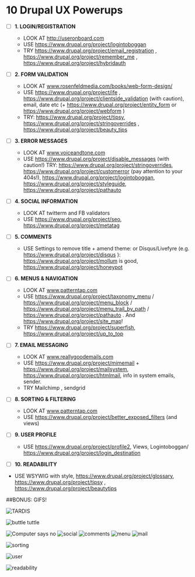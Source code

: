 # 10 Drupal UX Powerups

 
- [ ] **1.  LOGIN/REGISTRATION**
  - LOOK AT http://useronboard.com
  - USE https://www.drupal.org/project/logintoboggan
  - TRY https://www.drupal.org/project/email_registration , https://www.drupal.org/project/remember_me , https://www.drupal.org/project/hybridauth



- [ ] **2.  FORM VALIDATION**
  - LOOK AT www.rosenfeldmedia.com/books/web-form-design/
  - USE https://www.drupal.org/project/ife , https://www.drupal.org/project/clientside_validation (with caution), email, date etc (+ https://www.drupal.org/project/entity_form or https://www.drupal.org/project/webform )
  - TRY: https://www.drupal.org/project/tipsy, https://www.drupal.org/project/stringoverrides , https://www.drupal.org/project/beauty_tips


- [ ] **3.  ERROR MESSAGES**
  - LOOK AT www.voiceandtone.com 
  - USE https://www.drupal.org/project/disable_messages (with caution!)
  TRY: https://www.drupal.org/project/stringoverrides, https://www.drupal.org/project/customerror (pay attention to your 404s!), https://www.drupal.org/project/logintoboggan, https://www.drupal.org/project/styleguide, https://www.drupal.org/project/pathauto


- [ ] **4.  SOCIAL INFORMATION**
  - LOOK AT twitterm and FB validators
  - USE https://www.drupal.org/project/seo, https://www.drupal.org/project/metatag
 
- [ ] **5.  COMMENTS**
  - USE Settings to remove title + amend theme: or Disqus/Livefyre (e.g. https://www.drupal.org/project/disqus ): https://www.drupal.org/project/mollum is good, https://www.drupal.org/project/honeypot

 
- [ ] **6.  MENUS & NAVIGATION**
  - LOOK AT www.patterntap.com
  - USE https://www.drupal.org/project/taxonomy_menu / https://www.drupal.org/project/menu_block / https://www.drupal.org/project/menu_trail_by_path / https://www.drupal.org/project/pathauto . And https://www.drupal.org/project/site_map!
  - TRY https://www.drupal.org/project/superfish, https://www.drupal.org/project/up_to_top
 
- [ ] **7.  EMAIL MESSAGING**
  - LOOK AT www.reallygoodemails.com
  - USE https://www.drupal.org/project/mimemail + https://www.drupal.org/project/mailsystem, https://www.drupal.org/project/htmlmail, info in system emails, sender.
  - TRY Mailchimp , sendgrid

 
- [ ] **8.  SORTING & FILTERING**
  - LOOK AT www.patterntap.com
  - USE https://www.drupal.org/project/better_exposed_filters (and views)
 
- [ ] **9.  USER PROFILE**
  - USE https://www.drupal.org/project/profile2, Views, Logintoboggan/ https://www.drupal.org/project/login_destination
 
- [ ] **10. READABILITY**
- USE WSYWIG with style, https://www.drupal.org/project/glossary, https://www.drupal.org/project/tipsy , https://www.drupal.org/project/beautytips


##BONUS: GIFS!

![TARDIS](https://cloud.githubusercontent.com/assets/1223264/6429046/8fca9440-bfb2-11e4-80ff-6ecaa7947730.gif)

![buttle tuttle](https://cloud.githubusercontent.com/assets/1223264/6429040/8fb7471e-bfb2-11e4-8da1-f60c880b0be7.gif) 
 
![Computer says no](https://cloud.githubusercontent.com/assets/1223264/6429045/8fca735c-bfb2-11e4-8484-ffbfacc3c4e7.gif)
![social](https://cloud.githubusercontent.com/assets/1223264/6429044/8fc9f832-bfb2-11e4-983e-d254061f5720.gif)
![comments](https://cloud.githubusercontent.com/assets/1223264/6429047/8fcb1366-bfb2-11e4-8432-938b9359f77a.gif)
![menu](https://cloud.githubusercontent.com/assets/1223264/6429043/8fc81918-bfb2-11e4-8c0d-d5c588bec520.gif)
![mail](https://cloud.githubusercontent.com/assets/1223264/6429039/8fb6b934-bfb2-11e4-908b-55c8a305402d.gif)

![sorting](https://cloud.githubusercontent.com/assets/1223264/6429038/8fb647d8-bfb2-11e4-99c0-d8d4dd095980.gif)

![user](https://cloud.githubusercontent.com/assets/1223264/6429075/46c3ad2a-bfb4-11e4-8c3b-c902fe4b18fe.gif)



![readability](https://cloud.githubusercontent.com/assets/1223264/6429041/8fb75286-bfb2-11e4-923d-678c50457001.gif)


